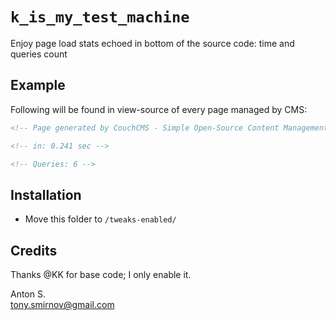 # `k_is_my_test_machine`

Enjoy page load stats echoed in bottom of the source code: time and queries count

## Example

Following will be found in view-source of every page managed by CMS:

```html
<!-- Page generated by CouchCMS - Simple Open-Source Content Management -->

<!-- in: 0.241 sec -->

<!-- Queries: 6 -->
```

## Installation

* Move this folder to `/tweaks-enabled/`

## Credits

Thanks @KK for base code; I only enable it.

Anton S.\
tony.smirnov@gmail.com

